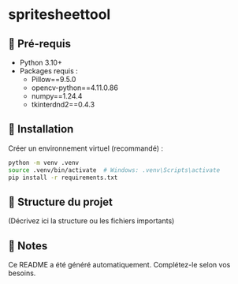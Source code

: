 # spritesheettool

## 🔧 Pré-requis

- Python 3.10+
- Packages requis :
  - Pillow==9.5.0
  - opencv-python==4.11.0.86
  - numpy==1.24.4
  - tkinterdnd2==0.4.3

## 🚀 Installation

Créer un environnement virtuel (recommandé) :

```bash
python -m venv .venv
source .venv/bin/activate  # Windows: .venv\Scripts\activate
pip install -r requirements.txt
```

## 📁 Structure du projet

(Décrivez ici la structure ou les fichiers importants)

## 📌 Notes

Ce README a été généré automatiquement. Complétez-le selon vos besoins.
